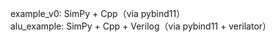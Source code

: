 example_v0: SimPy + Cpp（via pybind11）  
alu_example: SimPy + Cpp + Verilog（via pybind11 + verilator）  

